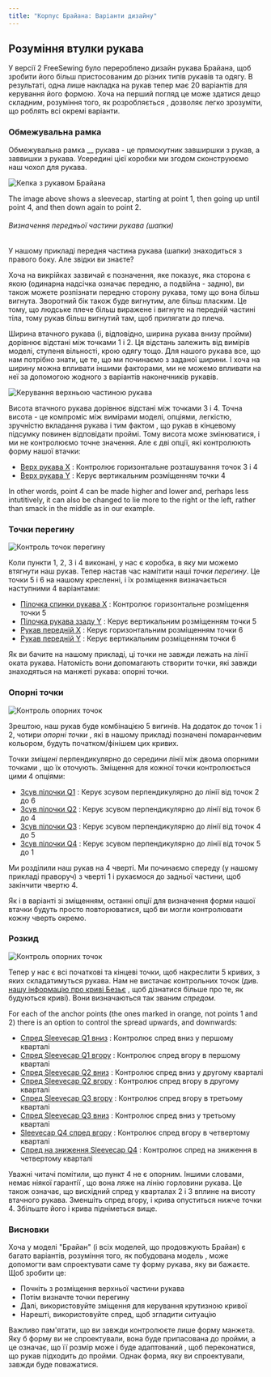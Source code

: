 ```yaml
---
title: "Корпус Брайана: Варіанти дизайну"
---
```


<PatternOptions pattern='brian' />

## Розуміння втулки рукава

У версії 2 FreeSewing було перероблено дизайн рукава Брайана, щоб зробити його більш пристосованим до різних типів рукавів та одягу. В результаті, одна лише накладка на рукав тепер має 20 варіантів для керування його формою. Хоча на перший погляд це може здатися дещо складним, розуміння того, як розробляється , дозволяє легко зрозуміти, що роблять всі окремі варіанти.

### Обмежувальна рамка

Обмежувальна рамка __ рукава - це прямокутник завширшки з рукав, а заввишки з рукава. Усередині цієї коробки ми згодом сконструюємо наш чохол для рукава.

![Кепка з рукавом Брайана](sleevecap.svg)

The image above shows a sleevecap, starting at point 1, then going up until point 4, and then down again to point 2.

<Note>

###### Визначення передньої частини рукава (шапки)

У нашому прикладі передня частина рукава (шапки) знаходиться з правого боку. Але звідки ви знаєте?

Хоча на викрійках зазвичай є позначення, яке показує, яка сторона є якою (одинарна надсічка
означає передню, а подвійна - задню), ви також можете
розпізнати передню сторону рукава, тому що вона більш вигнута. Зворотний бік
також буде вигнутим, але більш пласким. Це тому, що людське плече
більш виражене і вигнуте на передній частині тіла, тому рукав більш вигнутий
там, щоб прилягати до плеча.

</Note>

Ширина втачного рукава (і, відповідно, ширина рукава внизу пройми) дорівнює відстані між точками 1 і 2. Ця відстань залежить від вимірів моделі, ступеня вільності, крою одягу тощо. Для нашого рукава все, що нам потрібно знати, це те, що ми починаємо з заданої ширини. І хоча на ширину можна впливати іншими факторами, ми не можемо впливати на неї за допомогою жодного з варіантів наконечників рукавів.

![Керування верхньою частиною рукава](sleevecaptop.svg)

Висота втачного рукава дорівнює відстані між точками 3 і 4. Точна висота - це компроміс між вимірами моделі, опціями, легкістю, зручністю вкладання рукава і тим фактом , що рукав в кінцевому підсумку повинен відповідати проймі. Тому висота може змінюватися, і ми не контролюємо точне значення. Але є дві опції, які контролюють форму нашої втачки:

- [Верх рукава X](/docs/patterns/brian/options/sleevecaptopfactorx/) : Контролює горизонтальне розташування точок 3 і 4
- [Верх рукава Y](/docs/patterns/brian/options/sleevecaptopfactory/) : Керує вертикальним розміщенням точки 4

In other words, point 4 can be made higher and lower and, perhaps less intutitively, it can also be changed to lie more to the right or the left, rather than smack in the middle as in our example.

### Точки перегину

![Контроль точок перегину](sleevecapinflection.svg)

Коли пункти 1, 2, 3 і 4 виконані, у нас є коробка, в яку ми можемо втягнути наш рукав. Тепер настав час намітити наші _точки перегину_. Це точки 5 і 6 на нашому кресленні, і їх розміщення визначається наступними 4 варіантами:

- [Пілочка спинки рукава X](/docs/patterns/brian/options/sleevecapbackfactorx) : Контролює горизонтальне розміщення точки 5
- [Пілочка рукава ззаду Y](/docs/patterns/brian/options/sleevecapbackfactory) : Керує вертикальним розміщенням точки 5
- [Рукав передній X](/docs/patterns/brian/options/sleevecapbackfactorx) : Керує горизонтальним розміщенням точки 6
- [Рукав передній Y](/docs/patterns/brian/options/sleevecapbackfactory) : Керує вертикальним розміщенням точки 6

<Note>

Як ви бачите на нашому прикладі, ці точки не завжди лежать на лінії оката рукава. Натомість вони
допомагають створити точки, які завжди знаходяться на манжеті рукава: опорні точки.

</Note>

### Опорні точки

![Контроль опорних точок](sleevecapanchor.svg)

Зрештою, наш рукав буде комбінацією 5 вигинів. На додаток до точок 1 і 2, чотири _опорні точки_ , які в нашому прикладі позначені помаранчевим кольором, будуть початком/фінішем цих кривих.

Точки _зміщені_ перпендикулярно до середини лінії між двома опорними точками , що їх оточують. Зміщення для кожної точки контролюється цими 4 опціями:

- [Зсув пілочки Q1](/docs/patterns/brian/options/sleevecapq1offset) : Керує зсувом перпендикулярно до лінії від точок 2 до 6
- [Зсув пілочки Q2](/docs/patterns/brian/options/sleevecapq2offset) : Керує зсувом перпендикулярно до лінії від точок 6 до 4
- [Зсув пілочки Q3](/docs/patterns/brian/options/sleevecapq3offset) : Керує зсувом перпендикулярно до лінії від точок 4 до 5
- [Зсув пілочки Q4](/docs/patterns/brian/options/sleevecapq3offset) : Керує зсувом перпендикулярно до лінії від точок 5 до 1

<Note>

Ми розділили наш рукав на 4 чверті. Ми починаємо спереду (у нашому прикладі праворуч)
з чверті 1 і рухаємося до задньої частини, щоб закінчити чвертю 4.

Як і в варіанті зі зміщенням, останні опції для визначення форми нашої втачки будуть просто повторюватися, щоб ви могли
контролювати кожну чверть окремо.

</Note>

### Розкид

![Контроль опорних точок](sleevecapspread.svg)

Тепер у нас є всі початкові та кінцеві точки, щоб накреслити 5 кривих, з яких складатимуться рукава. Нам не вистачає контрольних точок (див. [нашу інформацію про криві Безьє](https://freesewing.dev/concepts/beziercurves) , щоб дізнатися більше про те, як будуються криві). Вони визначаються так званим _спредом_.

For each of the anchor points (the ones marked in orange, not points 1 and 2) there is an option to control the spread upwards, and downwards:

- [Спред Sleevecap Q1 вниз](/docs/patterns/brian/options/sleevecapq1spread1) : Контролює спред вниз у першому кварталі
- [Спред Sleevecap Q1 вгору](/docs/patterns/brian/options/sleevecapq1spread2) : Контролює спред вгору в першому кварталі
- [Спред Sleevecap Q2 вниз](/docs/patterns/brian/options/sleevecapq2spread1) : Контролює спред вниз у другому кварталі
- [Спред Sleevecap Q2 вгору](/docs/patterns/brian/options/sleevecapq2spread2) : Контролює спред вгору в другому кварталі
- [Спред Sleevecap Q3 вгору](/docs/patterns/brian/options/sleevecapq3spread1) : Контролює спред вгору в третьому кварталі
- [Спред Sleevecap Q3 вниз](/docs/patterns/brian/options/sleevecapq3spread2) : Контролює спред вниз у третьому кварталі
- [Sleevecap Q4 спред вгору](/docs/patterns/brian/options/sleevecapq4spread1) : Контролює спред вгору в четвертому кварталі
- [Спред на зниження Sleevecap Q4](/docs/patterns/brian/options/sleevecapq4spread2) : Контролює спред на зниження в четвертому кварталі

<Note>

Уважні читачі помітили, що пункт 4 не є опорним. Іншими словами, немає ніякої гарантії
, що вона ляже на лінію горловини рукава. Це також означає, що висхідний спред у кварталах 2 і 3 вплине на
висоту втачного рукава. Зменшіть спред вгору, і крива опуститься нижче точки 4. Збільште його і
крива підніметься вище.

</Note>

### Висновки

Хоча у моделі "Брайан" (і всіх моделей, що продовжують Брайан) є багато варіантів, розуміння того, як побудована модель , може допомогти вам спроектувати саме ту форму рукава, яку ви бажаєте. Щоб зробити це:

- Почніть з розміщення верхньої частини рукава
- Потім визначте точки перегину
- Далі, використовуйте зміщення для керування крутизною кривої
- Нарешті, використовуйте спред, щоб згладити ситуацію

Важливо пам'ятати, що ви завжди контролюєте лише форму манжета. Яку б форму ви не спроектували, вона буде припасована до пройми, а це означає, що її розмір може і буде адаптований , щоб переконатися, що рукав підходить до пройми. Однак форма, яку ви спроектували, завжди буде поважатися.

